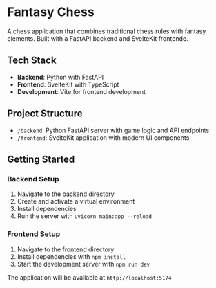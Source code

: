 # Fantasy Chess

A chess application that combines traditional chess rules with fantasy elements. Built with a FastAPI backend and SvelteKit frontende.

## Tech Stack

- **Backend**: Python with FastAPI
- **Frontend**: SvelteKit with TypeScript
- **Development**: Vite for frontend development

## Project Structure

- `/backend`: Python FastAPI server with game logic and API endpoints
- `/frontend`: SvelteKit application with modern UI components

## Getting Started

### Backend Setup
1. Navigate to the backend directory
2. Create and activate a virtual environment
3. Install dependencies
4. Run the server with `uvicorn main:app --reload`

### Frontend Setup
1. Navigate to the frontend directory
2. Install dependencies with `npm install`
3. Start the development server with `npm run dev`

The application will be available at `http://localhost:5174`
